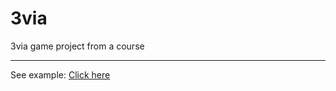 # 3via
3via game project from a course
<hr>
See example:
<a href="miroslavkirov.com/projects/3via/" target="_blank">Click here</a>
